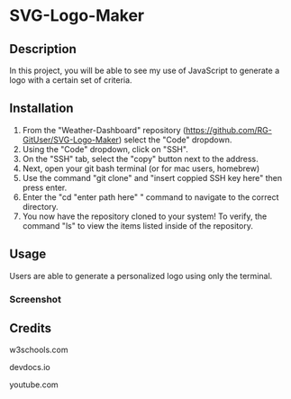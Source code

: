 # SVG-Logo-Maker


## Description

In this project, you will be able to see my use of JavaScript to generate a logo with a certain set of criteria. 

## Installation

1. From the "Weather-Dashboard" repository (https://github.com/RG-GitUser/SVG-Logo-Maker) select the "Code" dropdown.
2. Using the "Code" dropdown, click on "SSH".
3. On the "SSH" tab, select the "copy" button next to  the address.
4. Next, open your git bash terminal (or for mac users, homebrew)
5. Use the command "git clone" and "insert coppied SSH key here" then press enter. 
6. Enter the "cd "enter path here" " command to navigate to the correct directory. 
7. You now have the repository cloned to your system! To verify, the command "ls" to view the items listed inside of the repository. 

## Usage

Users are able to generate a personalized logo using only the terminal. 

### Screenshot 




## Credits 

w3schools.com

devdocs.io 

youtube.com 